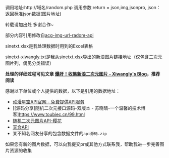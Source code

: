 调用地址:http://域名/random.php 调用参数:return = json,img,jsonpro,  json：返回标准json数据(图片地址)

转载请加出处 多谢合作~

部分内容引用修改自[acg-img-url-radom-api](https://github.com/tleba/acg-img-url-radom-api)

sinetxt.xlsx是我处理数据时用到的Excel表格

sinetxt-xiwangly.txt是我从sinetxt.xlsx导出的新浪图片链接地址（仅包含二次元图片列，偶见分类错误）

**处理的详细过程可见文章 [爆肝！收集新浪二次元图片 - Xiwangly's Blog](https://www.xiwangly.top/%e7%88%86%e8%82%9d%ef%bc%81%e6%94%b6%e9%9b%86%e6%96%b0%e6%b5%aa%e4%ba%8c%e6%ac%a1%e5%85%83%e5%9b%be%e7%89%87.html)，推荐阅读**

感谢以下单位或个人提供的数据，以下是引用的数据地址：

- [动漫星空API官网 - 免费提供API服务](https://api.dongmanxingkong.com/)
- [[源码分享\]随机二次元接口源码-双版本 - 苏晓晴-一个温馨的技术博客]https://www.toubiec.cn/99.html
- [随机二次元图片API-樱花](https://www.dmoe.cc/sinetxt.txt)
- [天合API](https://api.ococn.cn/sinetxt.txt)
- 某不知名网友分享的包含数据文件的`api源码.zip`

如果您有新的图片数据，可以向我提交pr或其他方式联系我，帮助我进一步完善图片资源的收集